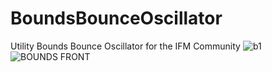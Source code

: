 # BoundsBounceOscillator
Utility Bounds Bounce Oscillator for the IFM Community
![b1](https://github.com/d42kn355/BoundsBounceOscillator/assets/65085164/c11de0ef-7829-4e62-b56a-c501ada49c04)
![BOUNDS FRONT](https://github.com/d42kn355/BoundsBounceOscillator/assets/65085164/db6a8812-bb70-449d-918e-faea985401c6)

